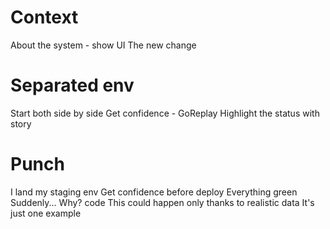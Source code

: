 # Context
About the system - show UI
The new change

# Separated env
Start both side by side
Get confidence - GoReplay
Highlight the status with story

# Punch
I land my staging env
Get confidence before deploy
Everything green
Suddenly...
Why? code
This could happen only thanks to realistic data
It's just one example